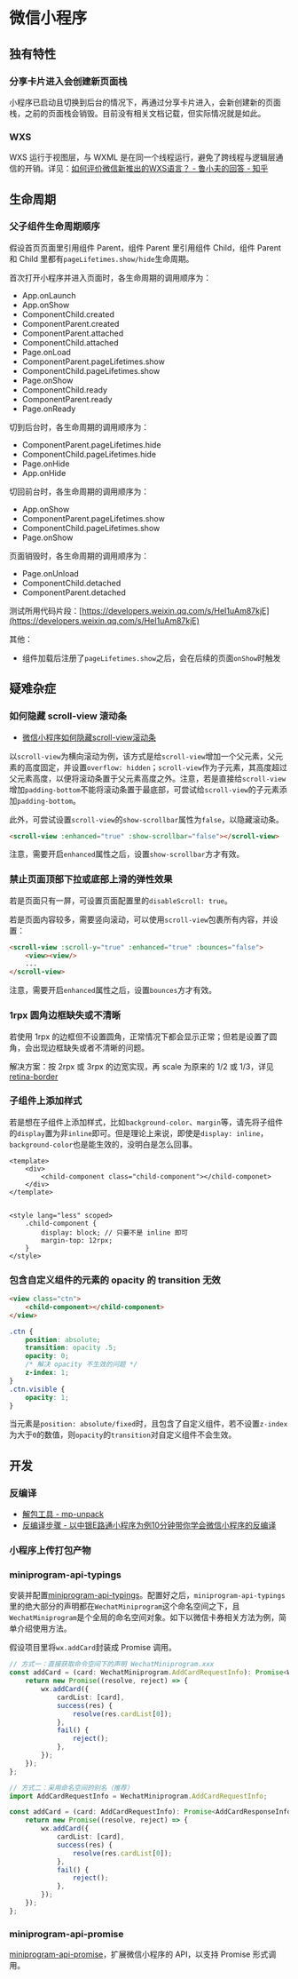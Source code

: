 # 微信小程序

## 独有特性

### 分享卡片进入会创建新页面栈

小程序已启动且切换到后台的情况下，再通过分享卡片进入，会新创建新的页面栈，之前的页面栈会销毁。目前没有相关文档记载，但实际情况就是如此。

### WXS

WXS 运行于视图层，与 WXML 是在同一个线程运行，避免了跨线程与逻辑层通信的开销。详见：[如何评价微信新推出的WXS语言？ - 鲁小夫的回答 - 知乎](https://www.zhihu.com/question/64322737/answer/223446446)

## 生命周期

### 父子组件生命周期顺序

假设首页页面里引用组件 Parent，组件 Parent 里引用组件 Child，组件 Parent 和 Child 里都有`pageLifetimes.show/hide`生命周期。

首次打开小程序并进入页面时，各生命周期的调用顺序为：

- App.onLaunch
- App.onShow
- ComponentChild.created
- ComponentParent.created
- ComponentParent.attached
- ComponentChild.attached
- Page.onLoad
- ComponentParent.pageLifetimes.show
- ComponentChild.pageLifetimes.show
- Page.onShow
- ComponentChild.ready
- ComponentParent.ready
- Page.onReady

切到后台时，各生命周期的调用顺序为：

- ComponentParent.pageLifetimes.hide
- ComponentChild.pageLifetimes.hide
- Page.onHide
- App.onHide

切回前台时，各生命周期的调用顺序为：

- App.onShow
- ComponentParent.pageLifetimes.show
- ComponentChild.pageLifetimes.show
- Page.onShow

页面销毁时，各生命周期的调用顺序为：

- Page.onUnload
- ComponentChild.detached
- ComponentParent.detached

测试所用代码片段：[https://developers.weixin.qq.com/s/HeI1uAm87kjE](https://developers.weixin.qq.com/s/HeI1uAm87kjE)

其他：

- 组件加载后注册了`pageLifetimes.show`之后，会在后续的页面`onShow`时触发

## 疑难杂症

### 如何隐藏 scroll-view 滚动条

- [微信小程序如何隐藏scroll-view滚动条](https://developers.weixin.qq.com/community/develop/doc/00006473cf08f8c29da606b2d56c00)

以`scroll-view`为横向滚动为例，该方式是给`scroll-view`增加一个父元素，父元素的高度固定，并设置`overflow: hidden`；`scroll-view`作为子元素，其高度超过父元素高度，以便将滚动条置于父元素高度之外。注意，若是直接给`scroll-view`增加`padding-bottom`不能将滚动条置于最底部，可尝试给`scroll-view`的子元素添加`padding-bottom`。

此外，可尝试设置`scroll-view`的`show-scrollbar`属性为`false`，以隐藏滚动条。

```html
<scroll-view :enhanced="true" :show-scrollbar="false"></scroll-view>
```

注意，需要开启`enhanced`属性之后，设置`show-scrollbar`方才有效。

### 禁止页面顶部下拉或底部上滑的弹性效果

若是页面只有一屏，可设置页面配置里的`disableScroll: true`。

若是页面内容较多，需要竖向滚动，可以使用`scroll-view`包裹所有内容，并设置：

```html
<scroll-view :scroll-y="true" :enhanced="true" :bounces="false">
    <view><view/>
    ...
</scroll-view>
```

注意，需要开启`enhanced`属性之后，设置`bounces`方才有效。

### 1rpx 圆角边框缺失或不清晰

若使用 1rpx 的边框但不设置圆角，正常情况下都会显示正常；但若是设置了圆角，会出现边框缺失或者不清晰的问题。

解决方案：按 2rpx 或 3rpx 的边宽实现，再 scale 为原来的 1/2 或 1/3，详见[retina-border](https://github.com/wind-stone/retina-border)

### 子组件上添加样式

若是想在子组件上添加样式，比如`background-color`、`margin`等，请先将子组件的`display`置为非`inline`即可。但是理论上来说，即使是`display: inline`，`background-color`也是能生效的，没明白是怎么回事。

```vue
<template>
    <div>
        <child-component class="child-component"></child-componet>
    </div>
</template>


<style lang="less" scoped>
    .child-component {
        display: block; // 只要不是 inline 即可
        margin-top: 12rpx;
    }
</style>
```

### 包含自定义组件的元素的 opacity 的 transition 无效

```html
<view class="ctn">
    <child-component></child-component>
</view>
```

```css
.ctn {
    position: absolute;
    transition: opacity .5;
    opacity: 0;
    /* 解决 opacity 不生效的问题 */
    z-index: 1;
}
.ctn.visible {
    opacity: 1;
}
```

当元素是`position: absolute/fixed`时，且包含了自定义组件，若不设置`z-index`为大于`0`的数值，则`opacity`的`transition`对自定义组件不会生效。

## 开发

### 反编译

- [解包工具 - mp-unpack](https://github.com/xuedingmiaojun/mp-unpack)
- [反编译步骤 - 以中银E路通小程序为例10分钟带你学会微信小程序的反编译](https://cloud.tencent.com/developer/article/1545940)

### 小程序上传打包产物

### miniprogram-api-typings

安装并配置[miniprogram-api-typings](https://github.com/wechat-miniprogram/api-typings)。配置好之后，`miniprogram-api-typings`里的绝大部分的声明都在`WechatMiniprogram`这个命名空间之下，且`WechatMiniprogram`是个全局的命名空间对象。如下以微信卡券相关方法为例，简单介绍使用方法。

假设项目里将`wx.addCard`封装成 Promise 调用。

```ts
// 方式一：直接获取命令空间下的声明 WechatMiniprogram.xxx
const addCard = (card: WechatMiniprogram.AddCardRequestInfo): Promise<WechatMiniprogram.AddCardResponseInfo> => {
    return new Promise((resolve, reject) => {
        wx.addCard({
            cardList: [card],
            success(res) {
                resolve(res.cardList[0]);
            },
            fail() {
                reject();
            },
        });
    });
};
```

```ts
// 方式二：采用命名空间的别名（推荐）
import AddCardRequestInfo = WechatMiniprogram.AddCardRequestInfo;

const addCard = (card: AddCardRequestInfo): Promise<AddCardResponseInfo> => {
    return new Promise((resolve, reject) => {
        wx.addCard({
            cardList: [card],
            success(res) {
                resolve(res.cardList[0]);
            },
            fail() {
                reject();
            },
        });
    });
};
```

### miniprogram-api-promise

[miniprogram-api-promise](https://github.com/wechat-miniprogram/miniprogram-api-promise)，扩展微信小程序的 API，以支持 Promise 形式调用。
